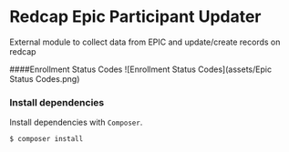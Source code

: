 # Redcap Epic Participant Updater

External module to collect data from EPIC and update/create records on redcap

####Enrollment Status Codes
![Enrollment Status Codes](assets/Epic Status Codes.png)

### Install dependencies
Install dependencies with `Composer`.

```bash
$ composer install
```